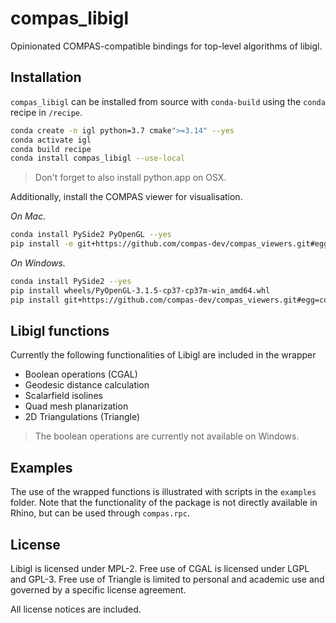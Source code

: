 # compas_libigl

Opinionated COMPAS-compatible bindings for top-level algorithms of libigl.

## Installation

`compas_libigl` can be installed from source with `conda-build` using the `conda` recipe in `/recipe`.

```bash
conda create -n igl python=3.7 cmake">=3.14" --yes
conda activate igl
conda build recipe
conda install compas_libigl --use-local
```

> Don't forget to also install python.app on OSX.

Additionally, install the COMPAS viewer for visualisation.

*On Mac.*

```bash
conda install PySide2 PyOpenGL --yes
pip install -e git+https://github.com/compas-dev/compas_viewers.git#egg=compas_viewers
```

*On Windows.*

```bash
conda install PySide2 --yes
pip install wheels/PyOpenGL‑3.1.5‑cp37‑cp37m‑win_amd64.whl
pip install git+https://github.com/compas-dev/compas_viewers.git#egg=compas_viewers
```

## Libigl functions

Currently the following functionalities of Libigl are included in the wrapper

* Boolean operations (CGAL)
* Geodesic distance calculation
* Scalarfield isolines
* Quad mesh planarization
* 2D Triangulations (Triangle)

> The boolean operations are currently not available on Windows.

## Examples

The use of the wrapped functions is illustrated with scripts in the `examples` folder.
Note that the functionality of the package is not directly available in Rhino, but can be used through `compas.rpc`.

## License

Libigl is licensed under MPL-2.
Free use of CGAL is licensed under LGPL and GPL-3.
Free use of Triangle is limited to personal and academic use and governed by a specific license agreement.

All license notices are included.
